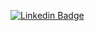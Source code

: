 [![Linkedin Badge](https://img.shields.io/badge/-RenatoBurton-blue?style=flat-square&logo=Linkedin&logoColor=white&link=https://www.linkedin.com/in/renatoburton/)](https://www.linkedin.com/in/renatoburton/)
